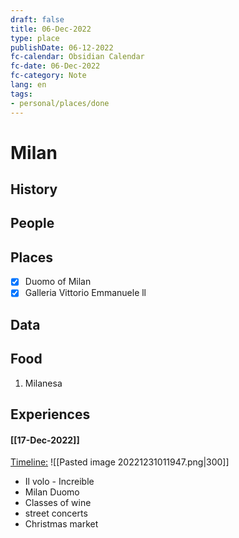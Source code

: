```yaml
---
draft: false
title: 06-Dec-2022
type: place
publishDate: 06-12-2022
fc-calendar: Obsidian Calendar
fc-date: 06-Dec-2022
fc-category: Note
lang: en
tags:
- personal/places/done
---
```



# Milan


## History


 

## People

## Places
- [x] Duomo of Milan
- [x] Galleria Vittorio Emmanuele ll

## Data


## Food
1. Milanesa

## Experiences

#### [[17-Dec-2022]] 
[Timeline:](https://timeline.google.com/maps/timeline?pli=1&rapt=AEjHL4MZS_SZkSGK4sxU3b7t2HAgezoRtiN_H8cYvjmKlZJa5UG_D1HzzF9uDUO3Ac-5cY8E_22Lr7uJjaqoV2FRrpZTErRsdQ&pb=!1m2!1m1!1s2022-12-17)
![[Pasted image 20221231011947.png|300]]
- Il volo - Increible
- Milan Duomo
- Classes of wine
- street concerts
- Christmas market